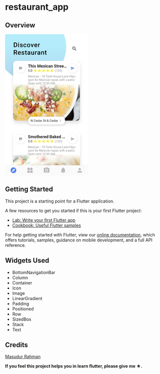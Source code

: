 # restaurant_app

## Overview

<img src="https://github.com/wakdyan/Flutter-Restaurant-UI/blob/master/assets/Home%20Page.png?raw=true" width="271" height="462" />   

## Getting Started

This project is a starting point for a Flutter application.

A few resources to get you started if this is your first Flutter project:

- [Lab: Write your first Flutter app](https://flutter.dev/docs/get-started/codelab)
- [Cookbook: Useful Flutter samples](https://flutter.dev/docs/cookbook)

For help getting started with Flutter, view our
[online documentation](https://flutter.dev/docs), which offers tutorials,
samples, guidance on mobile development, and a full API reference.

## Widgets Used

- BottomNavigationBar
- Column
- Container
- Icon
- Image
- LinearGradient
- Padding
- Positioned
- Row
- SizedBox
- Stack
- Text

## Credits

[Masudur Rahman](https://dribbble.com/shots/4077985-Restaurants-App-Exploration)

<b>If you feel this project helps you in learn flutter, please give me ★.